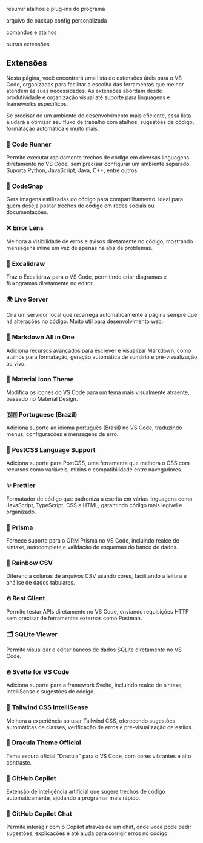 resumir atalhos e plug-ins do programa

arquivo de backup
config personalizada 

comandos e atalhos

outras extensões

## Extensões

Nesta página, você encontrará uma lista de extensões úteis para o VS Code, organizadas para facilitar a escolha das ferramentas que melhor atendem às suas necessidades. As extensões abordam desde produtividade e organização visual até suporte para linguagens e frameworks específicos.

Se precisar de um ambiente de desenvolvimento mais eficiente, essa lista ajudará a otimizar seu fluxo de trabalho com atalhos, sugestões de código, formatação automática e muito mais. 

### 🔹 **Code Runner**

Permite executar rapidamente trechos de código em diversas linguagens diretamente no VS Code, sem precisar configurar um ambiente separado. Suporta Python, JavaScript, Java, C++, entre outros.

### 📸 **CodeSnap**

Gera imagens estilizadas do código para compartilhamento. Ideal para quem deseja postar trechos de código em redes sociais ou documentações.

### ❌ **Error Lens**

Melhora a visibilidade de erros e avisos diretamente no código, mostrando mensagens inline em vez de apenas na aba de problemas.

### 📝 **Excalidraw**

Traz o Excalidraw para o VS Code, permitindo criar diagramas e fluxogramas diretamente no editor.

### 🌍 **Live Server**

Cria um servidor local que recarrega automaticamente a página sempre que há alterações no código. Muito útil para desenvolvimento web.

### 📄 **Markdown All in One**

Adiciona recursos avançados para escrever e visualizar Markdown, como atalhos para formatação, geração automática de sumário e pré-visualização ao vivo.

### 🎨 **Material Icon Theme**

Modifica os ícones do VS Code para um tema mais visualmente atraente, baseado no Material Design.

### 🇧🇷 **Portuguese (Brazil)**

Adiciona suporte ao idioma português (Brasil) no VS Code, traduzindo menus, configurações e mensagens de erro.

### 🎨 **PostCSS Language Support**

Adiciona suporte para PostCSS, uma ferramenta que melhora o CSS com recursos como variáveis, mixins e compatibilidade entre navegadores.

### ✨ **Prettier**

Formatador de código que padroniza a escrita em várias linguagens como JavaScript, TypeScript, CSS e HTML, garantindo código mais legível e organizado.

### 🔗 **Prisma**

Fornece suporte para o ORM Prisma no VS Code, incluindo realce de sintaxe, autocomplete e validação de esquemas do banco de dados.

### 🌈 **Rainbow CSV**

Diferencia colunas de arquivos CSV usando cores, facilitando a leitura e análise de dados tabulares.

### 🔥 **Rest Client**

Permite testar APIs diretamente no VS Code, enviando requisições HTTP sem precisar de ferramentas externas como Postman.

### 🗂️ **SQLite Viewer**

Permite visualizar e editar bancos de dados SQLite diretamente no VS Code.

### 🔥 **Svelte for VS Code**

Adiciona suporte para a framework Svelte, incluindo realce de sintaxe, IntelliSense e sugestões de código.

### 🌊 **Tailwind CSS IntelliSense**

Melhora a experiência ao usar Tailwind CSS, oferecendo sugestões automáticas de classes, verificação de erros e pré-visualização de estilos.

### 🦇 **Dracula Theme Official**

Tema escuro oficial "Dracula" para o VS Code, com cores vibrantes e alto contraste.

### 🤖 **GitHub Copilot**

Extensão de inteligência artificial que sugere trechos de código automaticamente, ajudando a programar mais rápido.

### 💬 **GitHub Copilot Chat**

Permite interagir com o Copilot através de um chat, onde você pode pedir sugestões, explicações e até ajuda para corrigir erros no código.
